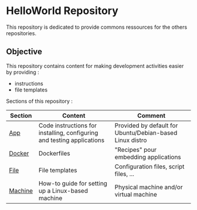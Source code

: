 HelloWorld Repository
==
This repository is dedicated to provide commons ressources for the others repositories. 

Objective
-
This repository contains content for making development activities easier by providing :
* instructions
* file templates  

Sections of this repository :
<table>
    <thead>
        <tr>
            <th>Section</th>
            <th>Content</th>
            <th>Comment</th>
        </tr>
    </thead>
    <tbody>
        <tr>
            <td><a href="https://github.com/babonet13/HelloWorld/tree/master/App">App</a></td>
            <td>Code instructions for installing, configuring and testing applications</td>
            <td>Provided by default for Ubuntu/Debian-based Linux distro</td>
        </tr>
        <tr>
            <td><a href="https://github.com/babonet13/HelloWorld/tree/master/Docker">Docker</a></td>
            <td>Dockerfiles</td>
            <td>"Recipes" pour embedding applications</td>
        </tr>
        <tr>
            <td><a href="https://github.com/babonet13/HelloWorld/tree/master/File">File</a></td>
            <td>File templates</td>
            <td>Configuration files, script files, ...</td>
        </tr>
        <tr>
            <td><a href="https://github.com/babonet13/HelloWorld/tree/master/Machine">Machine</a></td>
            <td>How-to guide for setting up a Linux-based machine</td>
            <td>Physical machine and/or virtual machine</td>
        </tr>
    </tbody>
</table>
